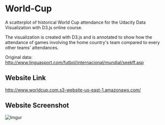 # World-Cup
A scatterplot of historical World Cup attendance for the Udacity Data Visualization with D3.js online course.

The visualization is created with D3.js and is annotated to show how the attendance of games involving the home country's team compared to every other teams' attendances.

Original data: http://www.linguasport.com/futbol/internacional/mundial/seekff.asp

## Website Link
http://www.worldcup.com.s3-website-us-east-1.amazonaws.com/

## Website Screenshot
![Imgur](https://i.imgur.com/ljKo85U.png)
